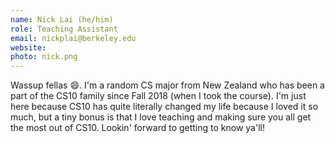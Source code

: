 ```yaml
---
name: Nick Lai (he/him)
role: Teaching Assistant
email: nickplai@berkeley.edu
website:
photo: nick.png
---
```

Wassup fellas :smile:. I'm a random CS major from New Zealand who has been a part of the CS10 family since Fall 2018 (when I took the course). I'm just here because CS10 has quite literally changed my life because I loved it so much, but a tiny bonus is that I love teaching and making sure you all get the most out of CS10. Lookin' forward to getting to know ya'll!